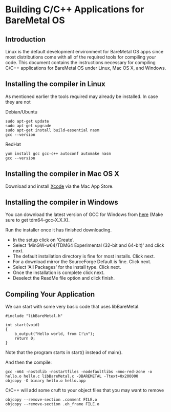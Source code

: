 Building C/C++ Applications for BareMetal OS
============================================

Introduction
------------

Linux is the default development environment for BareMetal OS apps since most distributions come with all of the required tools for compiling your code. This document contains the instructions necessary for compiling C/C++ applications for BareMetal OS under Linux, Mac OS X, and Windows.

Installing the compiler in Linux
--------------------------------

As mentioned earlier the tools required may already be installed. In case they are not 

Debian/Ubuntu

	sudo apt-get update
	sudo apt-get upgrade
	sudo apt-get install build-essential nasm
	gcc --version

RedHat

	yum install gcc gcc-c++ autoconf automake nasm
	gcc --version


Installing the compiler in Mac OS X
-----------------------------------

Download and install [Xcode](http://itunes.apple.com/us/app/xcode/id497799835) via the Mac App Store.


Installing the compiler in Windows
----------------------------------

You can download the latest version of GCC for Windows from [here](http://tdm-gcc.tdragon.net/download) (Make sure to get tdm64-gcc-X.X.X).

Run the installer once it has finished downloading.

- In the setup click on 'Create'.
- Select 'MinGW-w64/TDM64 Experimental (32-bit and 64-bit)' and click next.
- The default installation directory is fine for most installs. Click next.
- For a download mirror the SourceForge Default is fine. Click next.
- Select 'All Packages' for the install type. Click next.
- Once the installation is complete click next.
- Deselect the ReadMe file option and click finish.


Compiling Your Application
--------------------------

We can start with some very basic code that uses libBareMetal.

	#include "libBareMetal.h"
	
	int start(void)
	{
		b_output("Hello world, from C!\n");
		return 0;
	}

Note that the program starts in start() instead of main().

And then the compile:

	gcc -m64 -nostdlib -nostartfiles -nodefaultlibs -mno-red-zone -o hello.o hello.c libBareMetal.c -DBAREMETAL -Ttext=0x200000
	objcopy -O binary hello.o hello.app

C/C++ will add some cruft to your object files that you may want to remove

	objcopy --remove-section .comment FILE.o
	objcopy --remove-section .eh_frame FILE.o
